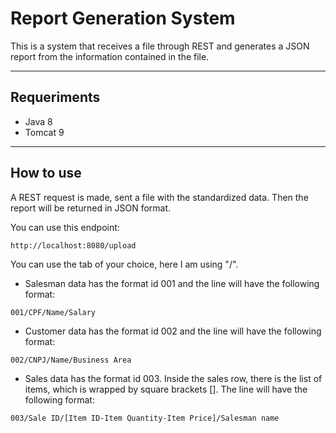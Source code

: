 # Report Generation System

This is a system that receives a file through REST and generates a JSON report from the information contained in the file.

---
## Requeriments

- Java 8
- Tomcat 9

---

## How to use
A REST request is made, sent a file with the standardized data. Then the report will be returned in JSON format.

You can use this endpoint:

``http://localhost:8080/upload``

You can use the tab of your choice, here I am using "/".

- Salesman data has the format id 001 and the line will have the following format:

``001/CPF/Name/Salary``

- Customer data has the format id 002 and the line will have the following format:

``002/CNPJ/Name/Business Area``

- Sales data has the format id 003. Inside the sales row, there is the list of items, which is wrapped by square brackets []. The line will have the following format:

``003/Sale ID/[Item ID-Item Quantity-Item Price]/Salesman name``
